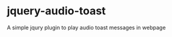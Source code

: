 jquery-audio-toast
==================

A simple jqury plugin to play audio toast messages in webpage
